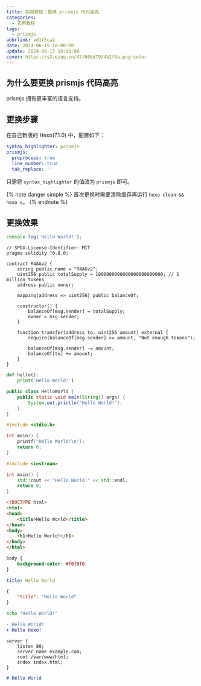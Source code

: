 ```yaml
---
title: 实用教程：更换 prismjs 代码高亮
categories:
  - 实用教程
tags:
  - prismjs
abbrlink: ad1f5ca2
date: 2024-06-15 18:00:00
update: 2024-06-15 18:00:00
cover: https://s3.qjqq.cn/47/666d7934b2f9a.png!color
---
```


## 为什么要更换 prismjs 代码高亮

prismjs 拥有更丰富的语言支持。

## 更换步骤

在自己新版的 Hexo(7.1.0) 中，配置如下：
```yaml
syntax_highlighter: prismjs
prismjs:
  preprocess: true
  line_number: true
  tab_replace: ''
```
只需将 `syntax_highlighter` 的值改为 `prismjs` 即可。

{% note danger simple %}
首次更换时需要清除缓存再运行 `hexo clean && hexo s`。
{% endnote %}

## 更换效果

```js
console.log('Hello World!');
```
```solidity
// SPDX-License-Identifier: MIT
pragma solidity ^0.8.0;

contract R4AGv2 {
    string public name = "R4AGv2";
    uint256 public totalSupply = 1000000000000000000000000; // 1 million tokens
    address public owner;

    mapping(address => uint256) public balanceOf;

    constructor() {
        balanceOf[msg.sender] = totalSupply;
        owner = msg.sender;
    }

    function transfer(address to, uint256 amount) external {
        require(balanceOf[msg.sender] >= amount, "Not enough tokens");

        balanceOf[msg.sender] -= amount;
        balanceOf[to] += amount;
    }
}
```
```python
def hello():
    print('Hello World!')
```
```java
public class HelloWorld {
    public static void main(String[] args) {
        System.out.println("Hello World!");
    }
}
```
```c
#include <stdio.h>

int main() {
    printf("Hello World!\n");
    return 0;
}
```
```cpp
#include <iostream>

int main() {
    std::cout << "Hello World!" << std::endl;
    return 0;
}
```
```html
<!DOCTYPE html>
<html>
<head>
    <title>Hello World</title>
</head>
<body>
    <h1>Hello World!</h1>
</body>
</html>
```
```css
body {
    background-color: #f0f0f0;
}
```
```yaml
title: Hello World
```
```json
{
    "title": "Hello World"
}
```
```bash
echo "Hello World!"
```
```diff
- Hello World!
+ Hello Hexo!
```
```nginx
server {
    listen 80;
    server_name example.com;
    root /var/www/html;
    index index.html;
}
```
```markdown
# Hello World
```